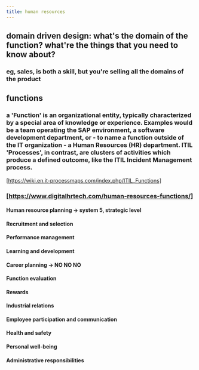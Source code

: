 ```yaml
---
title: human resources
---
```


## domain driven design: what's the domain of the function? what're the things that you need to know about?
### eg, sales, is both a skill, but you're selling all the domains of the product
## functions
### a 'Function' is an organizational entity, typically characterized by a special area of knowledge or experience. Examples would be a team operating the SAP environment, a software development department, or - to name a function outside of the IT organization - a Human Resources (HR) department. ITIL 'Processes', in contrast, are clusters of activities which produce a defined outcome, like the ITIL Incident Management process.
[https://wiki.en.it-processmaps.com/index.php/ITIL_Functions]
### [https://www.digitalhrtech.com/human-resources-functions/]
#### Human resource planning -> system 5, strategic level
#### Recruitment and selection
#### Performance management
#### Learning and development
#### Career planning -> NO NO NO
#### Function evaluation
#### Rewards
#### Industrial relations
#### Employee participation and communication
#### Health and safety
#### Personal well-being
#### Administrative responsibilities
###
